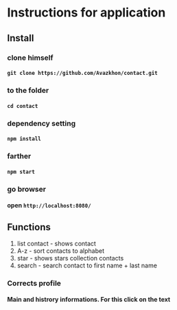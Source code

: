 
# Instructions for application

## Install
### clone himself
#### `git clone https://github.com/Avazkhon/contact.git`

### to the folder 
#### `cd contact`

### dependency setting
#### `npm install`

### farther
#### `npm start`

### go browser
#### open `http://localhost:8080/`

## Functions
1. list contact - shows contact
1. A-z - sort contacts to alphabet
1. star - shows stars collection contacts
1. search - search contact to first name + last name
  
### Corrects profile
#### Main and histrory informations. For this click on the text
